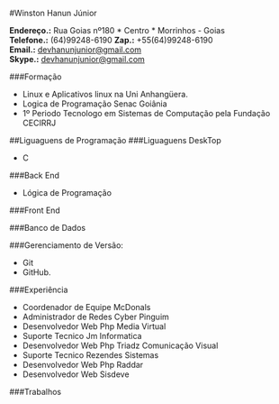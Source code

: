 #Winston Hanun Júnior

**Endereço.:** Rua Goias nº180 * Centro * Morrinhos - Goias  
**Telefone.:** (64)99248-6190
**Zap.:** +55(64)99248-6190  
**Email.:** <devhanunjunior@gmail.com>  
**Skype.:** <devhanunjunior@gmail.com>  

###Formação

* Linux e Aplicativos linux na Uni Anhangüera.
* Logica de Programação Senac Goiânia
* 1º Periodo Tecnologo em Sistemas de Computação pela Fundação CECIRRJ

##Liguaguens de Programação
###Liguaguens DeskTop
* C

###Back End
* Lógica de Programação


###Front End




###Banco de Dados


###Gerenciamento de Versão: 
* Git 
* GitHub.

###Experiência
* Coordenador de Equipe McDonals 
* Administrador de Redes Cyber Pinguim 
* Desenvolvedor Web Php Media Virtual 
* Suporte Tecnico Jm Informatica 
* Desenvolvedor Web Php Triadz Comunicação Visual 
* Suporte Tecnico Rezendes Sistemas 
* Desenvolvedor Web Php Raddar 
* Desenvolvedor Web Sisdeve

###Trabalhos
